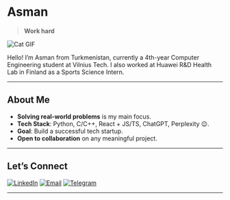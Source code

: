 # Asman
> **Work hard**

![Cat GIF](https://github.com/AsmanHud/AsmanHud/blob/main/cat-drinking-cat-drinking-water.gif)

Hello! I’m Asman from Turkmenistan, currently a 4th-year Computer Engineering student at Vilnius Tech. I also worked at Huawei R&D Health Lab in Finland as a Sports Science Intern.

---

## About Me
- **Solving real-world problems** is my main focus.
- **Tech Stack**: Python, C/C++, React + JS/TS, ChatGPT, Perplexity 😉.
- **Goal**: Build a successful tech startup.
- **Open to collaboration** on any meaningful project.

---

## Let’s Connect
[![LinkedIn](https://img.shields.io/badge/LinkedIn-Connect-blue?style=flat-square&logo=linkedin)](https://www.linkedin.com/in/asman-hudaykulyyev/)
[![Email](https://img.shields.io/badge/Email-Contact-c14438?style=flat-square&logo=gmail&logoColor=white)](mailto:asman.hudaykulyyev@gmail.com)
[![Telegram](https://img.shields.io/badge/Telegram-Message-0088CC?style=flat-square&logo=telegram&logoColor=white)](https://t.me/tutsogly)

---

